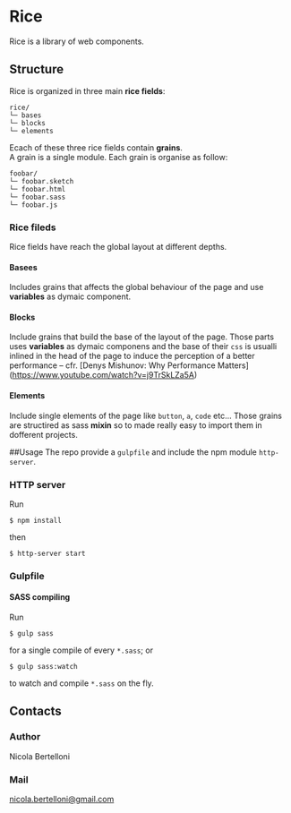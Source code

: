 # Rice
Rice is a library of web components.

## Structure
Rice is organized in three main **rice fields**: 
```
rice/
└─ bases
└─ blocks
└─ elements
```
Ecach of these three rice fields contain **grains**.  
A grain is a single module. Each grain is organise as follow:
```
foobar/
└─ foobar.sketch
└─ foobar.html
└─ foobar.sass
└─ foobar.js
```
### Rice fileds
Rice fields have reach the global layout at different depths.
#### Basees
Includes grains that affects the global behaviour of the page and use **variables** as dymaic component.
#### Blocks
Include grains that build the base of the layout of the page. Those parts uses **variables** as dymaic componens and the base of their `css` is usualli inlined in the head of the page to induce the perception of a better performance – cfr. [Denys Mishunov: Why Performance Matters] (https://www.youtube.com/watch?v=j9TrSkLZa5A)
#### Elements
Include single elements of the page like `button`, `a`, `code` etc... Those grains are structired as sass **mixin** so to made really easy to import them in dofferent projects.

##Usage 
The repo provide a `gulpfile` and include the npm module  `http-server`.
### HTTP server 
Run   
```
$ npm install
```
then 
```
$ http-server start
```

### Gulpfile
#### SASS compiling 
Run   
```
$ gulp sass
```
for a single compile of every `*.sass`; or   
```
$ gulp sass:watch
```
to watch and compile `*.sass` on the fly.

## Contacts
### Author
Nicola Bertelloni
### Mail
[nicola.bertelloni@gmail.com](mailto:nicola.bertelloni@gmail.com)
